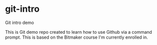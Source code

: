 # git-intro
Git intro demo

This is Git demo repo created to learn how to use Github via a command prompt.  This is based on the Bitmaker course I'm
currently enrolled in.
